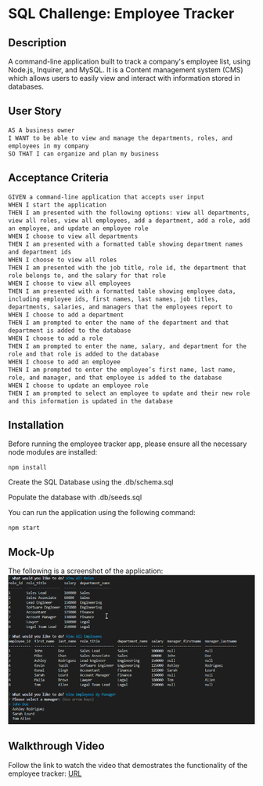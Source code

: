 # SQL Challenge: Employee Tracker

## Description
A command-line application built to track a company's employee list, using Node.js, Inquirer, and MySQL. It is a Content management system (CMS) which allows users to easily view and interact with information stored in databases.

## User Story
```
AS A business owner
I WANT to be able to view and manage the departments, roles, and employees in my company
SO THAT I can organize and plan my business
```

## Acceptance Criteria
```
GIVEN a command-line application that accepts user input
WHEN I start the application
THEN I am presented with the following options: view all departments, view all roles, view all employees, add a department, add a role, add an employee, and update an employee role
WHEN I choose to view all departments
THEN I am presented with a formatted table showing department names and department ids
WHEN I choose to view all roles
THEN I am presented with the job title, role id, the department that role belongs to, and the salary for that role
WHEN I choose to view all employees
THEN I am presented with a formatted table showing employee data, including employee ids, first names, last names, job titles, departments, salaries, and managers that the employees report to
WHEN I choose to add a department
THEN I am prompted to enter the name of the department and that department is added to the database
WHEN I choose to add a role
THEN I am prompted to enter the name, salary, and department for the role and that role is added to the database
WHEN I choose to add an employee
THEN I am prompted to enter the employee’s first name, last name, role, and manager, and that employee is added to the database
WHEN I choose to update an employee role
THEN I am prompted to select an employee to update and their new role and this information is updated in the database
```
## Installation
Before running the employee tracker app, please ensure all the necessary node modules are installed:
```
npm install
```
Create the SQL Database using the .db/schema.sql

Populate the database with .db/seeds.sql

You can run the application using the following command:
```
npm start
```
## Mock-Up
The following is a screenshot of the application:
![Mock-Up of Application](./src/img/screenshot.png)

## Walkthrough Video
Follow the link to watch the video that demostrates the functionality of the employee tracker:
[URL]()

